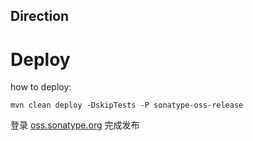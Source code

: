 Direction
---

# Deploy

how to deploy:

```shell
mvn clean deploy -DskipTests -P sonatype-oss-release
```

登录 [oss.sonatype.org](https://oss.sonatype.org/#stagingRepositories) 完成发布